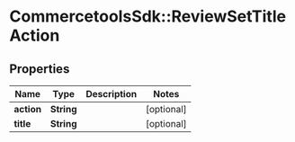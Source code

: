 # CommercetoolsSdk::ReviewSetTitleAction

## Properties
Name | Type | Description | Notes
------------ | ------------- | ------------- | -------------
**action** | **String** |  | [optional] 
**title** | **String** |  | [optional] 


